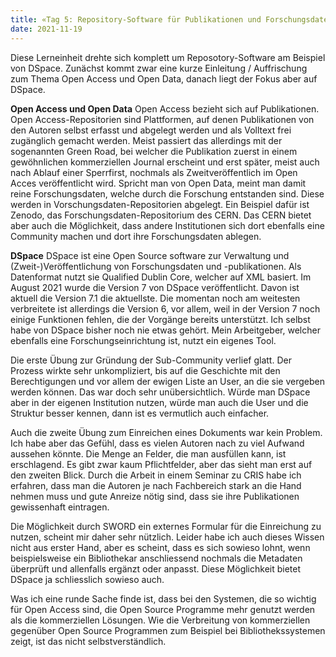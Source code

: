 ```yaml
---
title: «Tag 5: Repository-Software für Publikationen und Forschungsdaten»
date: 2021-11-19
--- 
```


Diese Lerneinheit drehte sich komplett um Reposotory-Software am Beispiel von DSpace. Zunächst kommt zwar eine kurze Einleitung / Auffrischung zum Thema Open Access und Open Data, danach liegt der Fokus aber auf DSpace.  

**Open Access und Open Data**
Open Access bezieht sich auf Publikationen. Open Access-Repositorien sind Plattformen, auf denen Publikationen von den Autoren selbst erfasst und abgelegt werden und als Volltext frei zugänglich gemacht werden. Meist passiert das allerdings mit der sogenannten Green Road, bei welcher die Publikation zuerst in einem gewöhnlichen kommerziellen Journal erscheint und erst später, meist auch nach Ablauf einer Sperrfirst, nochmals als Zweitveröffentlich im Open Acces veröffentlicht wird. Spricht man von Open Data, meint man damit reine Forschungsdaten, welche durch die Forschung entstanden sind. Diese werden in Vorschungsdaten-Repositorien abgelegt. Ein Beispiel dafür ist Zenodo, das Forschungsdaten-Repositorium des CERN. Das CERN bietet aber auch die Möglichkeit, dass andere Institutionen sich dort ebenfalls eine Community machen und dort ihre Forschungsdaten ablegen. 

**DSpace**
DSpace ist eine Open Source software zur Verwaltung und (Zweit-)Veröffentlichung von Forschungsdaten und -publikationen. Als Datenformat nutzt sie Qualified Dublin Core, welcher auf XML basiert. Im August 2021 wurde die Version 7 von DSpace veröffentlicht. Davon ist aktuell die Version 7.1 die aktuellste. Die momentan noch am weitesten verbreitete ist allerdings die Version 6, vor allem, weil in der Version 7 noch einige Funktionen fehlen, die der Vorgänge bereits unterstützt. Ich selbst habe von DSpace bisher noch nie etwas gehört. Mein Arbeitgeber, welcher ebenfalls eine Forschungseinrichtung ist, nutzt ein eigenes Tool.

Die erste Übung zur Gründung der Sub-Community verlief glatt. Der Prozess wirkte sehr unkompliziert, bis auf die Geschichte mit den Berechtigungen und vor allem der ewigen Liste an User, an die sie vergeben werden können. Das war doch sehr unübersichtlich. Würde man DSpace aber in der eigenen Institution nutzen, würde man auch die User und die Struktur besser kennen, dann ist es vermutlich auch einfacher.

Auch die zweite Übung zum Einreichen eines Dokuments war kein Problem. Ich habe aber das Gefühl, dass es vielen Autoren nach zu viel Aufwand aussehen könnte. Die Menge an Felder, die man ausfüllen kann, ist erschlagend. Es gibt zwar kaum Pflichtfelder, aber das sieht man erst auf den zweiten Blick. Durch die Arbeit in einem Seminar zu CRIS habe ich erfahren, dass man die Autoren je nach Fachbereich stark an die Hand nehmen muss und gute Anreize nötig sind, dass sie ihre Publikationen gewissenhaft eintragen. 

Die Möglichkeit durch SWORD ein externes Formular für die Einreichung zu nutzen, scheint mir daher sehr nützlich. Leider habe ich auch dieses Wissen nicht aus erster Hand, aber es scheint, dass es sich sowieso lohnt, wenn beispielsweise ein Bibliothekar anschliessend nochmals die Metadaten überprüft und allenfalls ergänzt oder anpasst. Diese Möglichkeit bietet DSpace ja schliesslich sowieso auch. 

Was ich eine runde Sache finde ist, dass bei den Systemen, die so wichtig für Open Access sind, die Open Source Programme mehr genutzt werden als die kommerziellen Lösungen. Wie die Verbreitung von kommerziellen gegenüber Open Source Programmen zum Beispiel bei Bibliothekssystemen zeigt, ist das nicht selbstverständlich.
